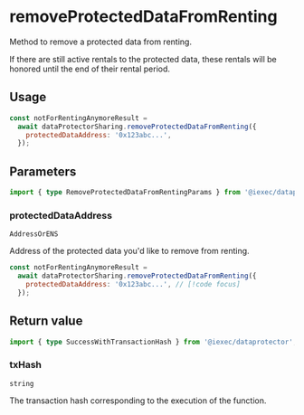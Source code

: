 # removeProtectedDataFromRenting

Method to remove a protected data from renting.

If there are still active rentals to the protected data, these rentals will be honored until the
end of their rental period.

## Usage

```js
const notForRentingAnymoreResult =
  await dataProtectorSharing.removeProtectedDataFromRenting({
    protectedDataAddress: '0x123abc...',
  });
```

## Parameters

```ts
import { type RemoveProtectedDataFromRentingParams } from '@iexec/dataprotector';
```

### protectedDataAddress

`AddressOrENS`

Address of the protected data you'd like to remove from renting.

```js
const notForRentingAnymoreResult =
  await dataProtectorSharing.removeProtectedDataFromRenting({
    protectedDataAddress: '0x123abc...', // [!code focus]
  });
```

## Return value

```ts
import { type SuccessWithTransactionHash } from '@iexec/dataprotector';
```

### txHash

`string`

The transaction hash corresponding to the execution of the function.
